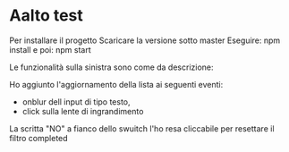 # Aalto test 

Per installare il progetto
Scaricare la versione sotto master
Eseguire: 
npm install 
e poi:
npm start

Le funzionalità sulla sinistra sono come da descrizione:

Ho aggiunto l'aggiornamento della lista ai seguenti eventi:

- onblur dell input di tipo testo,
- click sulla lente di ingrandimento

La scritta "NO" a fianco dello swuitch l'ho resa cliccabile per resettare il filtro completed
